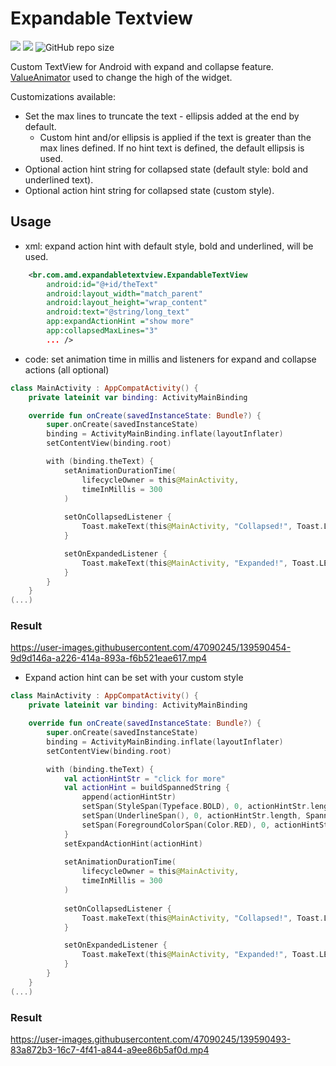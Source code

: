 # Expandable Textview

![](https://img.shields.io/badge/Android-3DDC84?style=for-the-badge&logo=android&logoColor=white)
![](https://img.shields.io/badge/Kotlin-0095D5?&style=for-the-badge&logo=kotlin&logoColor=white)
![GitHub repo size](https://img.shields.io/github/languages/code-size/aldomddev/expandable-textview?style=for-the-badge&logo=github)

Custom TextView for Android with expand and collapse feature. [ValueAnimator](https://developer.android.com/reference/android/animation/ValueAnimator) used to change the high of the widget.

Customizations available:

- Set the max lines to truncate the text - ellipsis added at the end by default.
    - Custom hint and/or ellipsis is applied if the text is greater than the max lines defined. If no hint text is defined, the default ellipsis is used.
- Optional action hint string for collapsed state (default style: bold and underlined text).
- Optional action hint string for collapsed state (custom style).


## Usage

- xml: expand action hint with default style, bold and underlined, will be used.

```xml
    <br.com.amd.expandabletextview.ExpandableTextView
        android:id="@+id/theText"
        android:layout_width="match_parent"
        android:layout_height="wrap_content"
        android:text="@string/long_text"
        app:expandActionHint ="show more"
        app:collapsedMaxLines="3"
        ... />
```
- code: set animation time in millis and listeners for expand and collapse actions (all optional)

```kotlin
class MainActivity : AppCompatActivity() {
    private lateinit var binding: ActivityMainBinding

    override fun onCreate(savedInstanceState: Bundle?) {
        super.onCreate(savedInstanceState)
        binding = ActivityMainBinding.inflate(layoutInflater)
        setContentView(binding.root)

        with (binding.theText) {
            setAnimationDurationTime(
                lifecycleOwner = this@MainActivity,
                timeInMillis = 300
            )
            
            setOnCollapsedListener {
                Toast.makeText(this@MainActivity, "Collapsed!", Toast.LENGTH_SHORT).show()
            }

            setOnExpandedListener {
                Toast.makeText(this@MainActivity, "Expanded!", Toast.LENGTH_SHORT).show()
            }
        }
    }
(...)
```
### Result

https://user-images.githubusercontent.com/47090245/139590454-9d9d146a-a226-414a-893a-f6b521eae617.mp4


- Expand action hint can be set with your custom style

```kotlin
class MainActivity : AppCompatActivity() {
    private lateinit var binding: ActivityMainBinding

    override fun onCreate(savedInstanceState: Bundle?) {
        super.onCreate(savedInstanceState)
        binding = ActivityMainBinding.inflate(layoutInflater)
        setContentView(binding.root)

        with (binding.theText) {
            val actionHintStr = "click for more"
            val actionHint = buildSpannedString {
                append(actionHintStr)
                setSpan(StyleSpan(Typeface.BOLD), 0, actionHintStr.length, Spanned.SPAN_EXCLUSIVE_EXCLUSIVE)
                setSpan(UnderlineSpan(), 0, actionHintStr.length, Spanned.SPAN_EXCLUSIVE_EXCLUSIVE)
                setSpan(ForegroundColorSpan(Color.RED), 0, actionHintStr.length, Spanned.SPAN_EXCLUSIVE_EXCLUSIVE)
            }
            setExpandActionHint(actionHint)
            
            setAnimationDurationTime(
                lifecycleOwner = this@MainActivity,
                timeInMillis = 300
            )
            
            setOnCollapsedListener {
                Toast.makeText(this@MainActivity, "Collapsed!", Toast.LENGTH_SHORT).show()
            }

            setOnExpandedListener {
                Toast.makeText(this@MainActivity, "Expanded!", Toast.LENGTH_SHORT).show()
            }
        }
    }
(...)
```

### Result

https://user-images.githubusercontent.com/47090245/139590493-83a872b3-16c7-4f41-a844-a9ee86b5af0d.mp4



